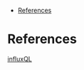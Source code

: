 <!-- MarkdownTOC -->

- [References](#references)

<!-- /MarkdownTOC -->

# References

[influxQL](https://docs.influxdata.com/influxdb/v1.6/query_language/schema_exploration/#show-databases)<br/>
